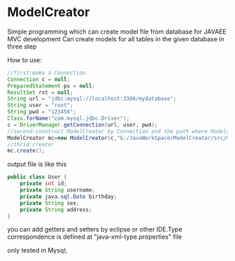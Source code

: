 # ModelCreator
Simple programming which can create model file from database for JAVAEE MVC development
Can create models for all tables in the given database in three step 


How to use:

``` java
//first:make a Connection
Connection c = null;
PreparedStatement ps = null;
ResultSet rst = null;
String url = "jdbc:mysql://localhost:3306/mydatabase";
String user = "root";
String pwd = "123456";
Class.forName("com.mysql.jdbc.Driver");
c = DriverManager.getConnection(url, user, pwd);
//second:construct ModelCreator by Connection and the path where Models are writen to
ModelCreator mc=new ModelCreator(c,"G:/JavaWorkSpace/ModelCreator/src/model");
//thrid:create!
mc.create();
```
output file is like this

``` java
public class User {
	private int id;
	private String username;
	private java.sql.Date birthday;
	private String sex;
	private String address;
}

```

you can add getters and setters by eclipse or other IDE.Type correspondence is defined at "java-xml-type.properties" file

only tested in Mysql;
